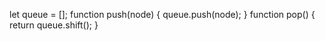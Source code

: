 let queue = [];
function push(node) {
	queue.push(node);
}
function pop() {
	return queue.shift();
}
